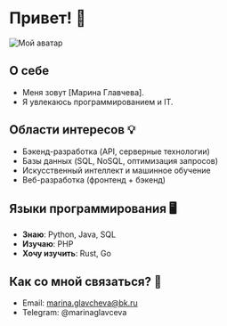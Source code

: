 # Привет! 👋

![Мой аватар]("my.image.jpg)

## О себе
- Меня зовут [Марина Главчева].
- Я увлекаюсь программированием и IT.

## Области интересов 💡
- Бэкенд-разработка (API, серверные технологии)  
- Базы данных (SQL, NoSQL, оптимизация запросов)  
- Искусственный интеллект и машинное обучение  
- Веб-разработка (фронтенд + бэкенд)  

## Языки программирования 🖥️
- **Знаю**: Python, Java, SQL
- **Изучаю**: PHP
- **Хочу изучить**: Rust, Go

## Как со мной связаться? 📩
- Email: marina.glavcheva@bk.ru
- Telegram: @marinaglavceva

